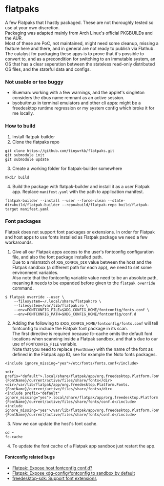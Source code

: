 # flatpaks

A few Flatpaks that I hastly packaged. These are not thoroughly tested so use at your own discretion.  
Packaging was adapted mainly from Arch Linux's official PKGBUILDs and the AUR.  
Most of these are PoC, not maintained, might need some cleanup, missing a feature here and there,
and in general are not ready to publish via Flathub.  
The catalyst for packaging these apps is to prove that it's possible to convert to, and as a precondition
for switching to an immutable system, an OS that has a clear seperation between the stateless
read-only distributed OS files, and the stateful data and configs.

### Not usable or too buggy

* Blueman: working with a few warnings, and the applet's singleton considers the dbus name remnant as an active session.
* byobu/tmux in terminal emulators and other cli apps: might be a freedesktop runtime regression or my system config which broke it for me locally.

### How to build

1. Install flatpak-builder
2. Clone the flatpaks repo
```
git clone https://github.com/tinywrkb/flatpaks.git
git submodule init
git submodule update
```
3. Create a working folder for flatpak-builder somewhere
```
mkdir build
```
4. Build the package with flatpak-builder and install it as a user Flatpak app. Replace `manifest.yaml` with the path to application manifest.
```
flatpak-builder --install --user --force-clean --state-dir=build/flatpak-builder --repo=build/flatpak-repo build/flatpak-target manifest.yaml
```

### Font packages

Flatpak does not support font packages or extensions. In order for Flatpak and host apps to use fonts installed as Flatpak package we need a few workarounds.


1. Give all our Flatpak apps access to the user's fontconfig configuration file, and also the font package installed path.  
Due to a mismatch of `XDG_CONFIG_DIR` value between the host and the Flatpak sandbox (a different path for each app), we need to set some environment variables.  
Also note that the fontconfig variable value need to be an absolute path, meaning it needs to be expanded before given to the `flatpak override` command.
```
$ flatpak override --user \
    --filesystem=~/.local/share/flatpak:ro \
    --filesystem=/var/lib/flatpak:ro \
    --env=FONTCONFIG_FILE=$XDG_CONFIG_HOME/fontconfig/fonts.conf \
    --env=FONTCONFIG_PATH=$XDG_CONFIG_HOME/fontconfig/conf.d
```

2. Adding the following to `$XDG_CONFIG_HOME/fontconfig/fonts.conf` will tell fontconfig to include the Flatpak font package in its scan.  
The first directive is required because fc-cache omits the default font locations when scanning inside a Flatpak sandbox, and that's due to our use of `FONTCONFIG_FILE` variable.  
Note that you need to replace `{FontName}` with the name of the font as defined in the Flatpak app ID, see for example the Noto fonts packages.

```
<include ignore_missing="yes">/etc/fonts/fonts.conf</include>

<dir prefix="default">.local/share/flatpak/app/org.freedesktop.Platform.Fonts.{FontName}/current/active/files/share/fonts</dir>
<dir>/var/lib/flatpak/app/org.freedesktop.Platform.Fonts.{FontName}/current/active/files/share/fonts</dir>
<include prefix="default" ignore_missing="yes">.local/share/flatpak/app/org.freedesktop.Platform.Fonts.{FontName}/current/active/files/share/fonts/conf.d</include>
<include ignore_missing="yes">/var/lib/flatpak/app/org.freedesktop.Platform.Fonts.{FontName}/current/active/files/share/fonts/conf.d</include>
```

3. Now we can update the host's font cache.

```
cd ~
fc-cache
```

4. To update the font cache of a Flatpak app sandbox just restart the app.

#### Fontconfig related bugs

* [Flatpak: Expose host fontconfig conf.d?](https://github.com/flatpak/flatpak/issues/1563)
* [Flatpak: Expose xdg-config/fontconfig to sandbox by default](https://github.com/flatpak/flatpak/issues/3947)
* [freedesktop-sdk: Support font extensions](https://gitlab.com/freedesktop-sdk/freedesktop-sdk/-/issues/1141)
